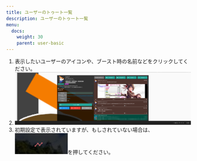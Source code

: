 ```yaml
---
title: ユーザーのトゥート一覧
description: ユーザーのトゥート一覧
menu:
  docs:
    weight: 30
    parent: user-basic
---
```


1. 表示したいユーザーのアイコンや、ブースト時の名前などをクリックしてください。
2. ![user1](https://raw.githubusercontent.com/cutls/TheDeskDocs/master/media/user1.png)
3. 初期設定で表示されていますが、もしされていない場合は、![user3](https://raw.githubusercontent.com/cutls/TheDeskDocs/master/media/user3.png)を押してください。

